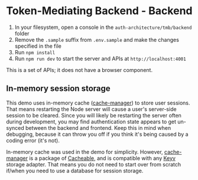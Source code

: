 # Token-Mediating Backend - Backend

1. In your filesystem, open a console in the `auth-architecture/tmb/backend` folder
2. Remove the `.sample` suffix from `.env.sample` and make the changes specified in the file
3. Run `npm install`
4. Run `npm run dev` to start the server and APIs at `http://localhost:4001`

This is a set of APIs; it does not have a browser component.

## In-memory session storage

This demo uses in-memory cache ([cache-manager](https://www.npmjs.com/package/cache-manager)) to store user sessions. That means restarting the Node server will cause a user's server-side session to be cleared. Since you will likely be restarting the server often during development, you may find authentication state appears to get un-synced between the backend and frontend. Keep this in mind when debugging, because it can throw you off if you think it's being caused by a coding error (it's not).

In-memory cache was used in the demo for simplicity. However, [cache-manager](https://www.npmjs.com/package/cache-manager) is a package of [Cacheable](https://github.com/jaredwray/cacheable), and is compatible with any [Keyv](https://keyv.org/) storage adapter. That means you do not need to start over from scratch if/when you need to use a database for session storage.